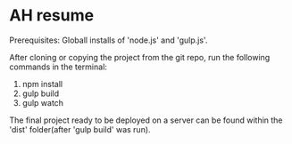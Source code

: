 # AH resume

Prerequisites:
Globall installs of 'node.js' and 'gulp.js'.

After cloning or copying the project from the git repo, run the following commands in the terminal:

1. npm install
2. gulp build
3. gulp watch

The final project ready to be deployed on a server can be found within the 'dist' folder(after 'gulp build' was run).